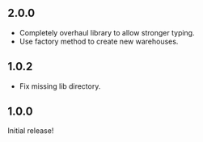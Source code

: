 ## 2.0.0

- Completely overhaul library to allow stronger typing.
- Use factory method to create new warehouses.

## 1.0.2

- Fix missing lib directory.

## 1.0.0

Initial release!
